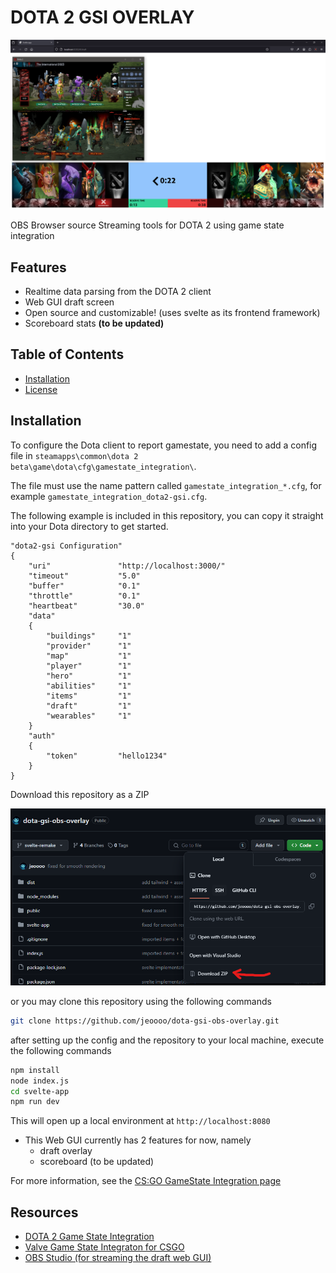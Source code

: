 # DOTA 2 GSI OVERLAY 


![DOTA 2 GSI OVERLAY](image.png)

OBS Browser source Streaming tools for DOTA 2 using game state integration

## Features

- Realtime data parsing from  the DOTA 2 client 
- Web GUI draft screen
- Open source and customizable! (uses svelte as its frontend framework)
- Scoreboard stats **(to be updated)**

## Table of Contents

- [Installation](#installation)
- [License](#license)

## Installation

To configure the Dota client to report gamestate, you need to add a config file in `steamapps\common\dota 2 beta\game\dota\cfg\gamestate_integration\`. 

The file must use the name pattern called `gamestate_integration_*.cfg`, for example `gamestate_integration_dota2-gsi.cfg`.

The following example is included in this repository, you can copy it straight into your Dota directory to get started.

```
"dota2-gsi Configuration"
{
    "uri"               "http://localhost:3000/"
    "timeout"           "5.0"
    "buffer"            "0.1"
    "throttle"          "0.1"
    "heartbeat"         "30.0"
    "data"
    {
        "buildings"     "1"
        "provider"      "1"
        "map"           "1"
        "player"        "1"
        "hero"          "1"
        "abilities"     "1"
        "items"         "1"
        "draft"         "1"
        "wearables"     "1"
    }
    "auth"
    {
        "token"         "hello1234"
    }
}
```

Download this repository as a ZIP

![Alt text](image-1.png)

or you may clone this repository using the following commands

```bash
git clone https://github.com/jeoooo/dota-gsi-obs-overlay.git
```

after setting up the config and the repository to your local machine, execute the following commands

```bash
npm install
node index.js
cd svelte-app
npm run dev

```

This will open up a local environment at `http://localhost:8080`

- This Web GUI currently has 2 features for now, namely
  - draft overlay
  - scoreboard (to be updated)

For more information, see the [CS:GO GameState Integration page](https://developer.valvesoftware.com/wiki/Counter-Strike:_Global_Offensive_Game_State_Integration)

## Resources

- [DOTA 2 Game State Integration](https://github.com/xzion/dota2-gsi)
- [Valve Game State Integraton for CSGO](https://developer.valvesoftware.com/wiki/Counter-Strike:_Global_Offensive_Game_State_Integration)
- [OBS Studio (for streaming the draft web GUI)](link_to_obs_studio)

